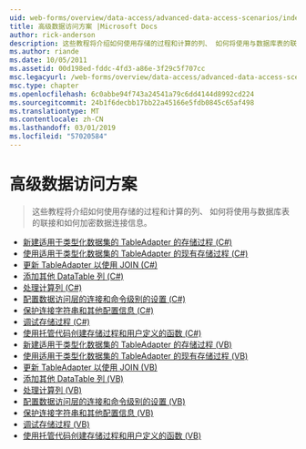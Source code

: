 ```yaml
---
uid: web-forms/overview/data-access/advanced-data-access-scenarios/index
title: 高级数据访问方案 |Microsoft Docs
author: rick-anderson
description: 这些教程将介绍如何使用存储的过程和计算的列、 如何将使用与数据库表的联接和如何加密数据连接信息...
ms.author: riande
ms.date: 10/05/2011
ms.assetid: 00d198ed-fddc-4fd3-a86e-3f29c5f707cc
msc.legacyurl: /web-forms/overview/data-access/advanced-data-access-scenarios
msc.type: chapter
ms.openlocfilehash: 6c0abbe94f743a24541a79c6dd4144d8992cd224
ms.sourcegitcommit: 24b1f6decbb17bb22a45166e5fdb0845c65af498
ms.translationtype: MT
ms.contentlocale: zh-CN
ms.lasthandoff: 03/01/2019
ms.locfileid: "57020584"
---
```

<a name="advanced-data-access-scenarios"></a>高级数据访问方案
====================
> 这些教程将介绍如何使用存储的过程和计算的列、 如何将使用与数据库表的联接和如何加密数据连接信息。


- [新建适用于类型化数据集的 TableAdapter 的存储过程 (C#)](creating-new-stored-procedures-for-the-typed-dataset-s-tableadapters-cs.md)
- [使用适用于类型化数据集的 TableAdapter 的现有存储过程 (C#)](using-existing-stored-procedures-for-the-typed-dataset-s-tableadapters-cs.md)
- [更新 TableAdapter 以使用 JOIN (C#)](updating-the-tableadapter-to-use-joins-cs.md)
- [添加其他 DataTable 列 (C#)](adding-additional-datatable-columns-cs.md)
- [处理计算列 (C#)](working-with-computed-columns-cs.md)
- [配置数据访问层的连接和命令级别的设置 (C#)](configuring-the-data-access-layer-s-connection-and-command-level-settings-cs.md)
- [保护连接字符串和其他配置信息 (C#)](protecting-connection-strings-and-other-configuration-information-cs.md)
- [调试存储过程 (C#)](debugging-stored-procedures-cs.md)
- [使用托管代码创建存储过程和用户定义的函数 (C#)](creating-stored-procedures-and-user-defined-functions-with-managed-code-cs.md)
- [新建适用于类型化数据集的 TableAdapter 的存储过程 (VB)](creating-new-stored-procedures-for-the-typed-dataset-s-tableadapters-vb.md)
- [使用适用于类型化数据集的 TableAdapter 的现有存储过程 (VB)](using-existing-stored-procedures-for-the-typed-dataset-s-tableadapters-vb.md)
- [更新 TableAdapter 以使用 JOIN (VB)](updating-the-tableadapter-to-use-joins-vb.md)
- [添加其他 DataTable 列 (VB)](adding-additional-datatable-columns-vb.md)
- [处理计算列 (VB)](working-with-computed-columns-vb.md)
- [配置数据访问层的连接和命令级别的设置 (VB)](configuring-the-data-access-layer-s-connection-and-command-level-settings-vb.md)
- [保护连接字符串和其他配置信息 (VB)](protecting-connection-strings-and-other-configuration-information-vb.md)
- [调试存储过程 (VB)](debugging-stored-procedures-vb.md)
- [使用托管代码创建存储过程和用户定义的函数 (VB)](creating-stored-procedures-and-user-defined-functions-with-managed-code-vb.md)
